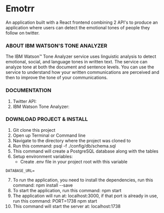 # Emotrr

An application built with a React frontend combining 2 API's to produce an application where users can detect the emotional tones of people they follow on twitter.

### ABOUT IBM WATSON'S TONE ANALYZER

The IBM Watson™ Tone Analyzer service uses linguistic analysis to detect emotional, social, and language tones in written text. The service can analyze tone at both the document and sentence levels. You can use the service to understand how your written communications are perceived and then to improve the tone of your communications.

### DOCUMENTATION
1. Twitter API:
2. IBM Watson Tone Analyzer: 

### DOWNLOAD PROJECT & INSTALL
1. Git clone this project
2. Open up Terminal or Command line
3. Navigate to the directory where the project was cloned to
4. Run this command: psql -f ./config/db/schema.sql
5. This command will create a PostgreSQL database along with the tables
6. Setup environment variables:
    * Create .env file in your project root with this variable
```
DATABASE_URL=
```
7. To run the application, you need to install the dependencies, run this command: npm install --save
8. To start the application, run this command: npm start
9. The application will run at: localhost:3000, if that port is already in use, run this command: PORT=1738 npm start
10. This command will start the server at: localhost:1738